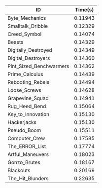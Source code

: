 |ID|Time(s)|
|-|-|
|Byte_Mechanics|0.11943|
|Smalltalk_Dribble|0.12329|
|Creed_Symbol|0.14074|
|Beasts|0.14329|
|Digitally_Destroyed|0.14349|
|Digital_Destroyers|0.14360|
|Pint_Sized_Benchwarmers|0.14362|
|Prime_Calculus|0.14439|
|Rebooting_Rebels|0.14494|
|Loose_Screws|0.14628|
|Grapevine_Squad|0.14941|
|Rug_Heed_Bend|0.15064|
|Key_to_Innovation|0.15130|
|Hackerjacks|0.15130|
|Pseudo_Boom|0.15511|
|Computer_Crew|0.17585|
|The_ERROR_List|0.17774|
|Artful_Maneuvers|0.18023|
|Gonzo_Brutes|0.18167|
|Blackouts|0.20169|
|The_Hit_Blunders|0.22635|
